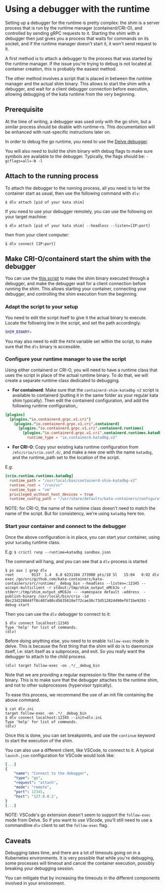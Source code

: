 # Using a debugger with the runtime

Setting up a debugger for the runtime is pretty complex: the shim is a server
process that is run by the runtime manager (containerd/CRI-O), and controlled by
sending gRPC requests to it.
Starting the shim with a debugger then just gives you a process that waits for
commands on its socket, and if the runtime manager doesn't start it, it won't
send request to it.

A first method is to attach a debugger to the process that was started by the
runtime manager.
If the issue you're trying to debug is not located at container creation, this
is probably the easiest method.

The other method involves a script that is placed in between the runtime manager
and the actual shim binary. This allows to start the shim with a debugger, and
wait for a client debugger connection before execution, allowing debugging of the
kata runtime from the very beginning.

## Prerequisite

At the time of writing, a debugger was used only with the go shim, but a similar
process should be doable with runtime-rs. This documentation will be enhanced
with rust-specific instructions later on.

In order to debug the go runtime, you need to use the [Delve debugger](https://github.com/go-delve/delve).

You will also need to build the shim binary with debug flags to make sure symbols
are available to the debugger.
Typically, the flags should be: `-gcflags=all=-N -l`

## Attach to the running process

To attach the debugger to the running process, all you need is to let the container
start as usual, then use the following command with `dlv`:

`$ dlv attach [pid of your kata shim]`

If you need to use your debugger remotely, you can use the following on your target
machine:

`$ dlv attach [pid of your kata shim] --headless --listen=[IP:port]`

then from your client computer:

`$ dlv connect [IP:port]`

## Make CRI-O/containerd start the shim with the debugger

You can use the [this script](../tools/containerd-shim-katadbg-v2) to make the
shim binary executed through a debugger, and make the debugger wait for a client
connection before running the shim.
This allows starting your container, connecting your debugger, and controlling the
shim execution from the beginning.

### Adapt the script to your setup

You need to edit the script itself to give it the actual binary
to execute.
Locate the following line in the script, and set the path accordingly.

```bash
SHIM_BINARY=
```

You may also need to edit the `PATH` variable set within the script,
to make sure that the `dlv` binary is accessible.

### Configure your runtime manager to use the script

Using either containerd or CRI-O, you will need to have a runtime class that
uses the script in place of the actual runtime binary.
To do that, we will create a separate runtime class dedicated to debugging.

- **For containerd**:
Make sure that the `containerd-shim-katadbg-v2` script is available to containerd
(putting it in the same folder as your regular kata shim typically).
Then edit the containerd configuration, and add the following runtime configuration,.

```toml
[plugins]
  [plugins."io.containerd.grpc.v1.cri"]
    [plugins."io.containerd.grpc.v1.cri".containerd]
      [plugins."io.containerd.grpc.v1.cri".containerd.runtimes]
        [plugins."io.containerd.grpc.v1.cri".containerd.runtimes.katadbg]
          runtime_type = "io.containerd.katadbg.v2"
```

- **For CRI-O**:
Copy your existing kata runtime configuration from `/etc/crio/crio.conf.d/`, and
make a new one with the name `katadbg`, and the runtime_path set to the location
of the script.

E.g:

```toml
[crio.runtime.runtimes.katadbg]
  runtime_path = "/usr/local/bin/containerd-shim-katadbg-v2"
  runtime_root = "/run/vc"
  runtime_type = "vm"
  privileged_without_host_devices = true
  runtime_config_path = "/usr/share/defaults/kata-containers/configuration.toml"
 ```

NOTE: for CRI-O, the name of the runtime class doesn't need to match the name of the
script. But for consistency, we're using `katadbg` here too.

### Start your container and connect to the debugger

Once the above configuration is in place, you can start your container, using
your `katadbg` runtime class.

E.g: `$ crictl runp --runtime=katadbg sandbox.json`

The command will hang, and you can see that a `dlv` process is started

```
$ ps aux | grep dlv
root        9137  1.4  6.8 6231104 273980 pts/10 Sl   15:04   0:02 dlv exec /go/src/github.com/kata-containers/kata-containers/src/runtime/__debug_bin --headless --listen=:12345 --accept-multiclient -r stdout:/tmp/shim_output_oMC6Jo -r stderr:/tmp/shim_output_oMC6Jo -- -namespace default -address  -publish-binary /usr/local/bin/crio -id 0bc23d2208d4ff8c407a80cd5635610e772cae36c73d512824490ef671be9293 -debug start
```

Then you can use the `dlv` debugger to connect to it:

```
$ dlv connect localhost:12345
Type 'help' for list of commands.
(dlv)
```

Before doing anything else, you need to to enable `follow-exec` mode in delve.
This is because the first thing that the shim will do is to daemonize itself,
i.e: start itself as a subprocess, and exit. So you really want the debugger
to attach to the child process.

```
(dlv) target follow-exec -on .*/__debug_bin
```

Note that we are providing a regular expression to filter the name of the binary.
This is to make sure that the debugger attaches to the runtime shim, and not
to other subprocesses (hypervisor typically).

To ease this process, we recommand the use of an init file containing the above
command.

```
$ cat dlv.ini
target follow-exec -on .*/__debug_bin
$ dlv connect localhost:12345 --init=dlv.ini
Type 'help' for list of commands.
(dlv)
```

Once this is done, you can set breakpoints, and use the `continue` keyword to
start the execution of the shim.

You can also use a different client, like VSCode, to connect to it.
A typical `launch.json` configuration for VSCode would look like:

```yaml
[...]
{
    "name": "Connect to the debugger",
    "type": "go",
    "request": "attach",
    "mode": "remote",
    "port": 12345,
    "host": "127.0.0.1",
}
[...]
```

NOTE: VSCode's go extension doesn't seem to support the `follow-exec` mode from
Delve. So if you want to use VScode, you'll still need to use a commandline
`dlv` client to set the `follow-exec` flag.

## Caveats

Debugging takes time, and there are a lot of timeouts going on in a Kubernetes
environments. It is very possible that while you're debugging, some processes
will timeout and cancel the container execution, possibly breaking your debugging
session.

You can mitigate that by increasing the timeouts in the different components
involved in your environment.
